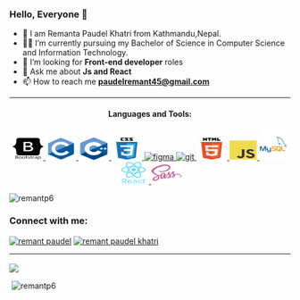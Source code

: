 ### Hello, Everyone 👋

<!--
**remantp6/remantp6** is a ✨ _special_ ✨ repository because its `README.md` (this file) appears on your GitHub profile.

Here are some ideas to get you started:

- 🔭 I’m currently working on ...
- 🌱 I’m currently learning ...
- 👯 I’m looking to collaborate on ...
- 🤔 I’m looking for help with ...
- 💬 Ask me about ...
- 📫 How to reach me: ...
- 😄 Pronouns: ...
- ⚡ Fun fact: ...
-->
   
- 👦 I am Remanta Paudel Khatri from Kathmandu,Nepal. 
- 👨‍🎓 I’m currently pursuing my Bachelor of Science in Computer Science and Information Technology.
- 🤔 I’m looking for **Front-end developer** roles
- 💬 Ask me about **Js and React**
- 📫 How to reach me **paudelremant45@gmail.com**

---
<h4 align="center">Languages and Tools:</h4>
<p align="center"><a href="https://getbootstrap.com" target="_blank" rel="noreferrer"> <img src="https://raw.githubusercontent.com/devicons/devicon/master/icons/bootstrap/bootstrap-plain-wordmark.svg" alt="bootstrap" width="55" height="40"/> </a> <a href="https://www.cprogramming.com/" target="_blank" rel="noreferrer"> <img src="https://raw.githubusercontent.com/devicons/devicon/master/icons/c/c-original.svg" alt="c" width="55" height="40"/> </a> <a href="https://www.w3schools.com/cpp/" target="_blank" rel="noreferrer"> <img src="https://raw.githubusercontent.com/devicons/devicon/master/icons/cplusplus/cplusplus-original.svg" alt="cplusplus" width="55" height="40"/> </a> <a href="https://www.w3schools.com/css/" target="_blank" rel="noreferrer"> <img src="https://raw.githubusercontent.com/devicons/devicon/master/icons/css3/css3-original-wordmark.svg" alt="css3" width="55" height="40"/> </a> <a href="https://www.figma.com/" target="_blank" rel="noreferrer"> <img src="https://www.vectorlogo.zone/logos/figma/figma-icon.svg" alt="figma" width="40" height="40"/> </a> <a href="https://git-scm.com/" target="_blank" rel="noreferrer"> <img src="https://www.vectorlogo.zone/logos/git-scm/git-scm-icon.svg" alt="git" width="55" height="40"/> </a> <a href="https://www.w3.org/html/" target="_blank" rel="noreferrer"> <img src="https://raw.githubusercontent.com/devicons/devicon/master/icons/html5/html5-original-wordmark.svg" alt="html5" width="55" height="40"/> </a> <a href="https://developer.mozilla.org/en-US/docs/Web/JavaScript" target="_blank" rel="noreferrer"> <img src="https://raw.githubusercontent.com/devicons/devicon/master/icons/javascript/javascript-original.svg" alt="javascript" width="50" height="35"/> </a> <a href="https://www.mysql.com/" target="_blank" rel="noreferrer"> <img src="https://raw.githubusercontent.com/devicons/devicon/master/icons/mysql/mysql-original-wordmark.svg" alt="mysql" width="50" height="55"/> </a> <a href="https://reactjs.org/" target="_blank" rel="noreferrer"> <img src="https://raw.githubusercontent.com/devicons/devicon/master/icons/react/react-original-wordmark.svg" alt="react" width="55" height="40"/> </a> <a href="https://sass-lang.com" target="_blank" rel="noreferrer"> <img src="https://raw.githubusercontent.com/devicons/devicon/master/icons/sass/sass-original.svg" alt="sass" width="55" height="40"/> </a>
  
  <p align="left"> <img src="https://komarev.com/ghpvc/?username=remantp6&label=Profile%20views&color=0e75b6&style=flat" alt="remantp6" /> </p>

<h3 align="left">Connect with me:</h3>
<p align="left">
<a href="https://www.linkedin.com/in/remant-paudel-325604270" target="blank"><img align="center" src="https://raw.githubusercontent.com/rahuldkjain/github-profile-readme-generator/master/src/images/icons/Social/linked-in-alt.svg" alt="remant paudel" height="25" width="35" /></a>
<a href="https://fb.com/reymant.paudelkhettri" target="blank"><img align="center" src="https://raw.githubusercontent.com/rahuldkjain/github-profile-readme-generator/master/src/images/icons/Social/facebook.svg" alt="remant paudel khatri" height="25" width="35" /></a>
</p>

---
<p><img align="center" height="170" src="https://github-readme-stats.vercel.app/api/top-langs/?username=remantp6&layout=compact&langs_count=16&theme=dracula"/></p>
<!--<p><img align="left" src="https://github-readme-stats-ruby-one.vercel.app/api/top-langs?username=remantp6&show_icons=true&locale=en&layout=compact" alt="remantp6" /></p>-->

<p>&nbsp;<img align="center" src="https://github-readme-stats-ruby-one.vercel.app/api?username=remantp6&show_icons=true&locale=en" alt="remantp6" /></p>



